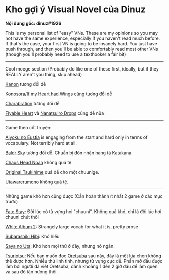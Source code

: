 # Kho gợi ý Visual Novel của Dinuz 

**Nội dung gốc: dinuz#1926**

This is my personal list of "easy" VNs. These are my opinions so you may not have the same experience, especially if you haven't read much before. If that's the case, your first VN is going to be insanely hard. You just have push through, and then you'll be able to comfortably read most other VNs (though you'll probably need to use a texthooker a fair bit)

---

Cool moege section (Probably do like one of these first, ideally, but if they REALLY aren't you thing, skip ahead)

[Kanon](https://vndb.org/v33) tương đối dễ

[Konosora/If my Heart had Wings](https://vndb.org/v9093) cũng tương đối dễ

[Charabration](https://vndb.org/v23242) tương đối dễ

[Flyable Heart](https://vndb.org/v1179) và [Nanatsuiro Drops](https://vndb.org/v193) cũng dễ nữa

---

Game theo cốt truyện:

[Aiyoku no Eustia](https://vndb.org/v3770) is engaging from the start and hard only in terms of vocabulary. Not terribly hard at all.

[Baldr Sky](https://vndb.org/v1306) tương đối dễ. Chuẩn bị đón nhận hàng tá Katakana.

[Chaos Head Noah](https://vndb.org/v22505) không quá tệ.

[Original Tsukihime](https://vndb.org/v7) quá dễ cho một chuunige.

[Utawarerumono](https://vndb.org/v3) không quá tệ.

---

Những game khó hơn cũng được (Cần hoàn thành ít nhất 2 game ở các mục trước)

[Fate Stay](https://vndb.org/v11): Đôi lúc có từ vựng hơi "chuuni". Không quá khó, chỉ là đôi lúc hơi chuuni chút thôi

[White Album 2](https://vndb.org/v7771): Strangely large vocab for what it is, pretty prose

[Subarashiki Hibi](https://vndb.org/v3144): Khó hiểu

[Saya no Uta](https://vndb.org/v97): Khó hơn mọi thứ ở đây, nhưng nó ngắn.

[Tsuriotsu](https://vndb.org/v10680): Nếu bạn muốn đọc [Oretsuba](https://vndb.org/v1141) sau này, đây là một lựa chọn không thể được hơn. Nhiều thứ linh tinh, nhưng từ vựng cực dễ. Phần mở đầu được làm bởi người đã viết Oretsuba, dành khoảng 1 đến 2 giờ đầu để làm quen và sau đó tận hưởng thôi. 
